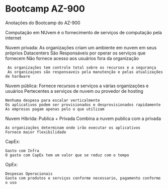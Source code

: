 # Bootcamp AZ-900
 Anotações do Bootcamp do AZ-900


Computação em NUvem é o fornecimento de serviços de computação pela internet 

Nuvem privada:
     As organizações criam um ambiente em nuvem em seus próprios Datacenters 
     São Responsáveis por operar os serviços que fornecem 
     Não fornece acesso aos usuários fora da organização

     As organizações tem controle total sobre os recursos e a segurança 
     As organizaçoes são responsaveis pela manutenção e pelas atualizações de hardware

Nuvem pública:
    Fornece recursos e serviços a várias organizações e usuários
    Pertecentes a serviços de nuvem ou provedor de hosting

    Nenhuma despesa para escalar verticalmente 
    Os aplicativos podem ser provisionados e desprovisionados rapidamente 
    As empresas pagam apenas pelo o que utilizam 



Nuvem Hibrida:
    Publica + Privada
    Combina a nuvem publica com a privada 

    As organizações determinam onde irão executar os aplicativos 
    Fornece maior flexibilidade 



CapEx:

    Gasto com Infra
    O gasto com CapEx tem um valor que se reduz com o tempo 


OpEx:

    Despesas Operacionais
    Gasta com produtos e serviços conforme necessario, pagamento conforme o uso



